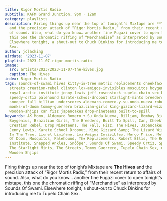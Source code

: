 ```yaml
---
title: Rigor Mortis Radio
subtitle: KAFM Grand Junction, 9pm - 12am
category: playlists
description: Firing things up near the top of tonight’s Mixtape are **The Hives**
  and the precision attack of “Rigor Mortis Radio,” from their recent return to affairs
  of sound. Also, what do you know… another fine Fugazi cover to open tonight’s mixtape,
  this one the chromatic riffing of “Merchandise” as interpreted by Sounds Of Swami.
  Elsewhere tonight, a shout-out to Chuck Dinkins for introducing me to Tupelo Chain
  Sex.
author: jclacking
airdate: '2023-11-07'
playlist: 2023-11-07-rigor-mortis-radio
image:
  src: artists/2023/2023-11-07-the-hives.jpg
  caption: The Hives
index: Rigor Mortis Radio
tags: sounds-of-swami hives kitty-in-tree metric replacements cheekface spencer-krug
  streets creation-rebel clinton los-amigos-invisibles mosquitos boygenius ak-momo
  royal-arctic-institute jenny-lewis jeff-rosenstock tupelo-chain-sex bombay-bicycle-club
  speedy-ortiz palehound karate-school-dropout starlight-mints breeders margo-price
  snooper fall billiam underscores aldemaro-romero-y-su-onda-nueva robert-ellis lionel-liminana
  monks-of-doom tommy-guerrero brazilian-girls king-gizzard-lizard-wizard snapped-ankles
  wooden-shjips can fizz japancakes drop-nineteens built-to-spill
keywords: AK Momo, Aldemaro Romero y Su Onda Nueva, Billiam, Bombay Bicycle Club,
  Boygenius, Brazilian Girls, The Breeders, Built To Spill, Can, Cheekface, Clinton,
  Creation Rebel, Drop Nineteens, The Fall, Fizz, The Hives, Japancakes, Jeff Rosenstock,
  Jenny Lewis, Karate School Dropout, King Gizzard &amp; The Lizard Wizard, Kitty
  In The Tree, Lionel Limiñana, Los Amigos Invisibles, Margo Price, Metric, Monks
  Of Doom, Mosquitos, Palehound, The Replacements, Robert Ellis, The Royal Arctic
  Institute, Snapped Ankles, Snõõper, Sounds Of Swami, Speedy Ortiz, Spencer Krug,
  The Starlight Mints, The Streets, Tommy Guerrero, Tupelo Chain Sex, underscores,
  Wooden Shjips
---
```

Firing things up near the top of tonight’s Mixtape are **The Hives** and the precision attack of “Rigor Mortis Radio,” from their recent return to affairs of sound. Also, what do you know… another fine Fugazi cover to open tonight’s mixtape, this one the chromatic riffing of “Merchandise” as interpreted by Sounds Of Swami. Elsewhere tonight, a shout-out to Chuck Dinkins for introducing me to Tupelo Chain Sex.
